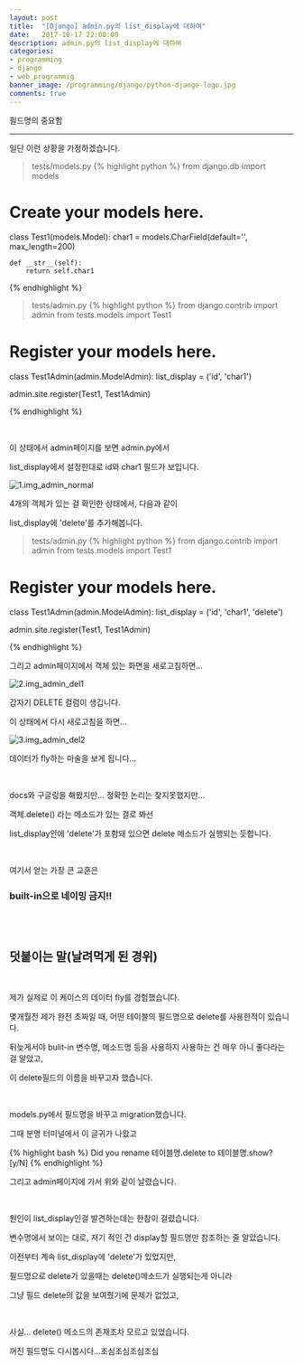 ```yaml
---
layout: post
title:  "[Django] admin.py의 list_display에 대하여"
date:   2017-10-17 22:00:00
description: admin.py의 list_display에 대하여
categories:
- programming
- django
- web_programmig
banner_image: /programming/django/python-django-logo.jpg
comments: true
---
```


필드명의 중요함

---

일단 이런 상황을 가정하겠습니다.

>tests/models.py
{% highlight python %}
from django.db import models

# Create your models here.


class Test1(models.Model):
    char1 = models.CharField(default='', max_length=200)

    def __str__(self):
        return self.char1

{% endhighlight %}

>tests/admin.py
{% highlight python %}
from django.contrib import admin
from tests.models import Test1

# Register your models here.


class Test1Admin(admin.ModelAdmin):
    list_display = ('id', 'char1')


admin.site.register(Test1, Test1Admin)

{% endhighlight %}

<br>

이 상태에서 admin페이지를 보면 admin.py에서

list_display에서 설정한대로 id와 char1 필드가 보입니다.

![1.img_admin_normal](https://lh3.googleusercontent.com/SLZSxjqhNwm4CQGq4pH7VSruPYExChtSiKnC0bLej0M2K03TtllDGam3heXmftSW2-QQOExqu4HlLt5MNEBW3I_iuFdVHUBbv-8XlQpjgOI-RSzrV28KweZFFYQVdKzStgV1Waf6hRQhBDU3szBYKmg4LCfY2Ecj5EyylBiPX4LtlutMPd4MtTvuHwz7_V1zRKavUb5OTuUXPbOjG1Y_p70JXa2f9XWi8mC9g4dDitRkncJir-sIsCLqRM0DhjKOF7LrBgilVKOs2l-rZmtyiRhdjA3jsLzWa9Y8UWaIbqiKiEf85mJ5qCflMSDsUBKPKWctafGLT6GivF6thJO4D6K6gH7rwQMnLtUJUfMZPCzBPvt3YoiRQAZgWeHRScnaQxFSss0XP-kvq6hPqYd6zi6_fRWl58NU1wx8n7qnLfrKT_zL4zVKxL3FOa6Kbn5TJjnTEl_c1L8qZ-eGd7KUrZmsYjYY8briDxPtlKQOdPTvI-ELA7eIndc1qujnjN9m7VLEc6tfWJknhwk7TgFwrRotXHE1Q-_JHvQGFcJo-SzqdEUQGoaWaZ3QeiJCyk_UgIWq_Z3BKzQcwozYnseZtPT0FXjOLB3SNdj1SGH_Tw=w2170-h1424-no)

4개의 객체가 있는 걸 확인한 상태에서, 다음과 같이

list_display에 'delete'를 추가해봅니다.

>tests/admin.py
{% highlight python %}
from django.contrib import admin
from tests.models import Test1

# Register your models here.


class Test1Admin(admin.ModelAdmin):
    list_display = ('id', 'char1', 'delete')


admin.site.register(Test1, Test1Admin)

{% endhighlight %}

그리고 admin페이지에서 객체 있는 화면을 새로고침하면...

![2.img_admin_del1](https://lh3.googleusercontent.com/IGVyAzzfs4-6fHIPfjJiW8LGAWJ0CBRzw9AgkMaH-UQIPwteaLIDHQWFaiv41jXjKTUjKt1kACHLdPNQ7QvMUE6xgvFIQX-OJdZ-0kFrZxkIMT5xr-1yvNBjSqlQgOWCtN8EClbKY6nKTNwNAwKmVHe4K_fZ5dgA-JADhSNJarVWvX15gkMjjMH9-2Suaxv-wq9F4ILsvitCppyQLrRxVjBWaRRweBomj0q2cBLQRGg_K7d7mt4kOyXOLQMIM_jowCwTozDZ6zPQI4P6n5RgxuFfg7ulL7hyo4C36fXp5JKJZwTRETnddiNO96rZ1906KtVLwd3A865JeiZwP5hvT2cusdpRAeLpYqNS0cuKWK5yLzPsvmk5LT-okvF9mPMIpLSEGD_cu8xKjrs3aR7lNKGMzYE6PVIzUTOWLw28f9x8okAI55xfyTtj98Wu1pwATJXv6MRXEPqDiZLG-rTsuYCDxIM7GjlHANRpQORGmf_xdrt-5d8B3vq8Czb2VqVi_ZE1lzqfxNg99siCEWzVDxdGLc5VYffVp871F0UGna8yI9NneLd06ddWk2PPRICub4TEn_fEsGEXg2UxNC1H1mA7-JCoqo0YKCMMs38lcg=w2170-h1424-no)

갑자기 DELETE 컬럼이 생깁니다.

이 상태에서 다시 새로고침을 하면...

![3.img_admin_del2](https://lh3.googleusercontent.com/Zmfi2Q36r_EHwZML-Si3eN2ZXIIajG92PPWm4wAc99w4NWJQ3avQGLb1JJ4Y4CEWJYRWv9wMhvSD8y_O9igHM_e9_NHofSQuzN1G_OLq7IlZ-4Hp6nvfpzPhq7Sp6F4x_VnU-Ca3x7r6s_frlfDadu7fAwaK7LAo9I3jlcQRV0-mnNcZhGelCiWNMuXX4ZNEt7-mjQzcyJq5WcwfhwdcgL9yBqF38E8wWEx2UwKXl1O5rpKKhee5cr6wN0ZnUIGvrr97FOdoL69bZEEGUfYmibGWbfrhoyr_pkpI0lp5ChmuC5O1ZQQZ0FAEPrvh0TnA9-_wfRP6RqKGVqjEDRnBrQyTzZX0qZkRUg4XHDn9AmfuvhnspAWGrq9MCIh6ySPx_9H3QY5McJNp9p5nPVdicpLxCcnblyD9Meg6zMzUKokYZw-gaCMx4bqzP7rtYKArRbrG8GSVELnORzEtQzDXjYtvqBAR7JvnAUYdMV2rMvoDvuE2t422u2bV3-IzeSfSYmDR3nWXdRWsHP8Qr6L__xZ8OHYJ3hCwzOJltdytOzCVYnYMxnZjWPTZDJqhI-ZMqwkBip0btc3BkVXRIEgRSxj6XFptrxOv9ZbPhyKiEg=w2188-h1016-no)

데이터가 fly하는 마술을 보게 됩니다...

<br>

docs와 구글링을 해봤지만... 정확한 논리는 찾지못했지만...

객체.delete() 라는 메소드가 있는 걸로 봐선

list_display안에 'delete'가 포함돼 있으면 delete 메소드가 실행되는 듯합니다.

<br>

여기서 얻는 가장 큰 교훈은

### built-in으로 네이밍 금지!!

<br>
<br>

## 덧붙이는 말(날려먹게 된 경위)

<br>

제가 실제로 이 케이스의 데이터 fly를 경험했습니다.

몇개월전 제가 완전 초짜일 때, 어떤 테이블의 필드명으로 delete를 사용한적이 있습니다.

뒤늦게서야 bulit-in 변수명, 메소드명 등을 사용하지 사용하는 건 매우 아니 좋다라는 걸 알았고,

이 delete필드의 이름을 바꾸고자 했습니다.

<br>

models.py에서 필드명을 바꾸고 migration했습니다.

그때 분명 터미널에서 이 글귀가 나왔고

{% highlight bash %}
Did you rename 테이블명.delete to 테이블명.show? [y/N]
{% endhighlight %}

그리고 admin페이지에 가서 위와 같이 날렸습니다.

<br>

원인이 list_display인걸 발견하는데는 한참이 걸렸습니다.

변수명에서 보이는 대로, 저기 적인 건 display할 필드명만 참조하는 줄 알았습니다.

이전부터 계속 list_display에 'delete'가 있었지만,

필드명으로 delete가 있을때는 delete()메소드가 실행되는게 아니라

그냥 필드 delete의 값을 보여줬기에 문제가 없었고,

<br>

사실... delete() 메소드의 존재조차 모르고 있었습니다.

꺼진 필드명도 다시봅시다...조심조심조심조심